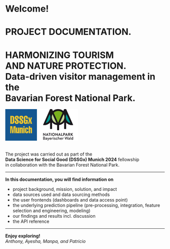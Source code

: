 # Welcome! 


# PROJECT DOCUMENTATION.

# **HARMONIZING TOURISM <br>AND NATURE PROTECTION.** <br> Data-driven visitor management in the <br> Bavarian Forest National Park.


![DSSGx Logo](asset/DSSGx_Logo.png) ![Bavarian Forest National Park Logo](asset/NP_Logo.png) 
<br>
<br>


The project was carried out as part of the <br>**Data Science for Social Good (DSSGx) Munich 2024** fellowship <br> in collaboration with the Bavarian Forest National Park.

---

**In this documentation, you will find information on** <br>
- project background, mission, solution, and impact <br>
- data sources used and data sourcing methods <br>
- the user frontends (dashboards and data access point) <br>
- the underlying prediction pipeline (pre-processing, integration, feature selection and engineering, modeling) <br>
- our findings and results incl. discussion <br>
- the API reference

---

**Enjoy exploring!** <br>
*Anthony, Ayesha, Manpa, and Patricio*